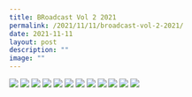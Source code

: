 ```yaml
---
title: BRoadcast Vol 2 2021
permalink: /2021/11/11/broadcast-vol-2-2021/
date: 2021-11-11
layout: post
description: ""
image: ""
---
```

<img src="/images/layout_Vol_2_2021_01.jpg">
<img src="/images/layout_Vol_2_2021_02.jpg">
<img src="/images/layout_Vol_2_2021_03.jpg">
<img src="/images/layout_Vol_2_2021_04.jpg">
<img src="/images/layout_Vol_2_2021_05.jpg">
<img src="/images/layout_Vol_2_2021_06.jpg">
<img src="/images/layout_Vol_2_2021_07.jpg">
<img src="/images/layout_Vol_2_2021_08.jpg">
<img src="/images/layout_Vol_2_2021_09.jpg">
<img src="/images/layout_Vol_2_2021_10.jpg">
<img src="/images/layout_Vol_2_2021_11.jpg">
<img src="/images/layout_Vol_2_2021_12.jpg">